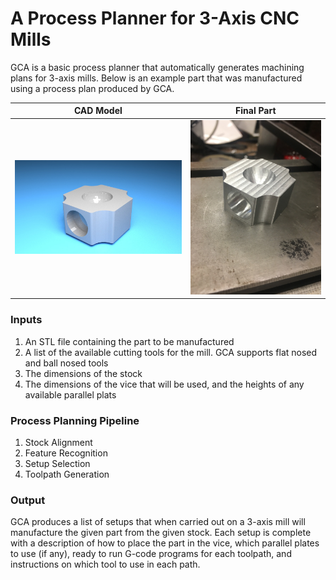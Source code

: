 # A Process Planner for 3-Axis CNC Mills

GCA is a basic process planner that automatically generates machining plans for 3-axis
mills. Below is an example part that was manufactured using a process plan produced
by GCA.

CAD Model                  |  Final Part
:-------------------------:|:-------------------------:
![Screenshot](/images/CircleWithFilletSide.jpg)  |  ![Screenshot](/images/Half_sphere_teaser_part.jpg)

### Inputs
1. An STL file containing the part to be manufactured
2. A list of the available cutting tools for the mill. GCA supports flat nosed and ball nosed tools
3. The dimensions of the stock
4. The dimensions of the vice that will be used, and the heights of any available parallel plats

### Process Planning Pipeline
1. Stock Alignment
2. Feature Recognition
3. Setup Selection
4. Toolpath Generation

### Output
GCA produces a list of setups that when carried out on a 3-axis mill will manufacture
the given part from the given stock. Each setup is complete with a description
of how to place the part in the vice, which parallel plates to use (if any),
ready to run G-code programs for each toolpath, and instructions on which tool to
use in each path.